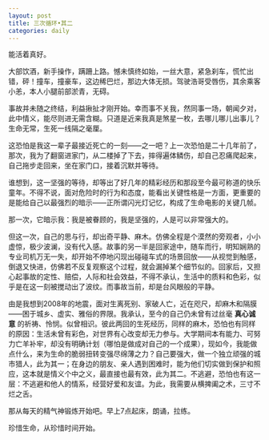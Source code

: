 ```yaml
---
layout: post
title: 三次循环•其二
categories: daily
---
```


能活着真好。

大部饮酒，新手操作，蹒跚上路。憾未慎终如始，一丝大意，紧急刹车，慌忙出错，砰！撞车，撞豪车，这边稀巴烂，那边大体无损。驾驶浩哥受唇伤，其余乘客小恙，本人小腿前部淤青，无碍。

事故并未随之终结，利益揪扯才刚开始。幸而事不关我，然同事一场，朝闻夕对，此中情义，能尽则进无需含糊。只道是近来我真是煞星一枚，去哪儿哪儿出事儿？生命无常，生死一线隔之毫厘。

这恐怕是我这一辈子最接近死亡的一刻——之一吧？上一次恐怕是二十几年前了，那次，我为了翻窗进家门，从二楼掉了下去，摔得遍体鳞伤，却自己忍痛爬起来，自己拖步走回来，坐在家门口，接着沉默并等待。

谁想到，这一坚强的等待，却等出了好几年的精彩经历和那段至今最可称道的快乐童年。不得不说，面对危险时的行为和态度，能看出关键性格是一方面，更重要的是能给自己以最强烈的暗示——正所谓闪光灯记忆，构成了生命电影的关键几帧。

那一次，它暗示我：我是被眷顾的，我是坚强的，人是可以非常强大的。

但这一次，自己的思与行，却出奇平静、麻木。仿佛全程是个漠然的旁观者，小小虚惊，极少波澜，没有代入感。故事的另一半是回家途中，随车而行，明知娴熟的专业司机万无一失，却开始不停地闪现出碰碰车式的场景回放——从视觉到触感，倒退又快进，仿佛若不反复观察这个过程，就会漏掉某个细节似的。回家后，又担心起事故的定性、赔偿，人际和社会效益，不得不承认，生活中的质料和色彩，似乎是在这一刻被搅动出了波纹。而事故当前，却是台风眼般的平静。

由是我想到2008年的地震，面对生离死别、家破人亡，近在咫尺，却麻木和隔膜——困于城乡、虚实、雅俗的界限。我承认，至今的自己仍未曾有过丝毫 __真心诚意__ 的祈祷、怜悯。似曾相识。彼此两回的生死经历，同样的麻木，恐怕也有同样的原因：生活未曾有彩色，对世界有心改变却无力参与。大学期间本有能力、可努力亡羊补牢，却没有明确计划（哪怕是做成对自己的一个成果），现如今，我能做点什么，来为生命的脆弱扭转变强尽绵薄之力？自己要强大，做一个独立顽强的城市猎人，此为其一；在身边的朋友、亲人遇到困难时，能为他们切实做到保护和照应，这本就是情义个中之义，最直接也最有效，此为其二。不逃避，恐怕也有这一层：不逃避和他人的情系，经营好爱和友谊。为此，我需要从横捭阖之术，三寸不烂之舌。

那从每天的精气神锻炼开始吧。早上7点起床，朗诵，拉练。

珍惜生命，从珍惜时间开始。
